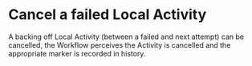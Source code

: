 # Cancel a failed Local Activity

A backing off Local Activity (between a failed and next attempt) can be cancelled, the Workflow
perceives the Activity is cancelled and the appropriate marker is recorded in history.
